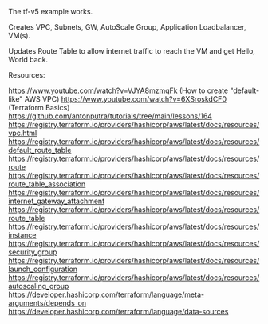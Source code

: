 The tf-v5 example works. 

Creates VPC, Subnets, GW, AutoScale Group, Application Loadbalancer, VM(s).

Updates Route Table to allow internet traffic to reach the VM and get Hello, World back.

Resources:

https://www.youtube.com/watch?v=VJYA8mzmqFk (How to create "default-like" AWS VPC)
https://www.youtube.com/watch?v=6XSroskdCF0 (Terraform Basics)
https://github.com/antonputra/tutorials/tree/main/lessons/164
https://registry.terraform.io/providers/hashicorp/aws/latest/docs/resources/vpc.html
https://registry.terraform.io/providers/hashicorp/aws/latest/docs/resources/default_route_table
https://registry.terraform.io/providers/hashicorp/aws/latest/docs/resources/route
https://registry.terraform.io/providers/hashicorp/aws/latest/docs/resources/route_table_association
https://registry.terraform.io/providers/hashicorp/aws/latest/docs/resources/internet_gateway_attachment
https://registry.terraform.io/providers/hashicorp/aws/latest/docs/resources/route_table
https://registry.terraform.io/providers/hashicorp/aws/latest/docs/resources/instance
https://registry.terraform.io/providers/hashicorp/aws/latest/docs/resources/security_group
https://registry.terraform.io/providers/hashicorp/aws/latest/docs/resources/launch_configuration
https://registry.terraform.io/providers/hashicorp/aws/latest/docs/resources/autoscaling_group
https://developer.hashicorp.com/terraform/language/meta-arguments/depends_on
https://developer.hashicorp.com/terraform/language/data-sources